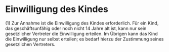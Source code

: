 # Einwilligung des Kindes

(1) Zur Annahme ist die Einwilligung des Kindes erforderlich. Für ein Kind, das geschäftsunfähig oder noch nicht 14 Jahre alt ist, kann nur sein gesetzlicher Vertreter die Einwilligung erteilen. Im Übrigen kann das Kind die Einwilligung nur selbst erteilen; es bedarf hierzu der Zustimmung seines gesetzlichen Vertreters.
